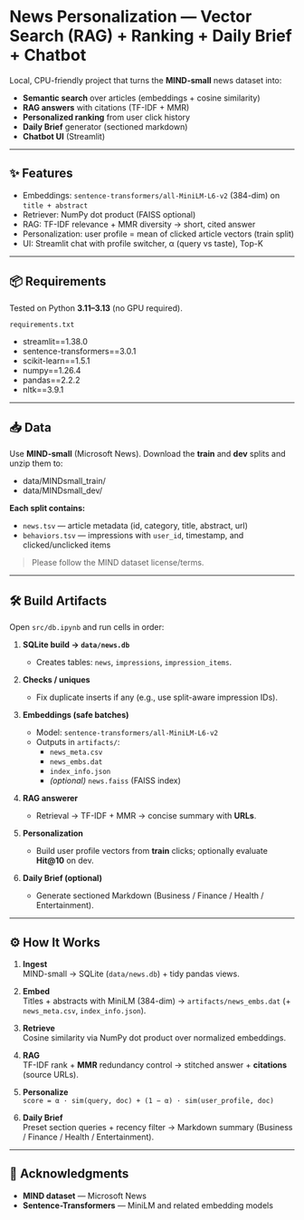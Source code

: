 # News Personalization — Vector Search (RAG) + Ranking + Daily Brief + Chatbot

Local, CPU-friendly project that turns the **MIND-small** news dataset into:

- **Semantic search** over articles (embeddings + cosine similarity)
- **RAG answers** with citations (TF-IDF + MMR)
- **Personalized ranking** from user click history
- **Daily Brief** generator (sectioned markdown)
- **Chatbot UI** (Streamlit)

---

## ✨ Features

- Embeddings: `sentence-transformers/all-MiniLM-L6-v2` (384-dim) on `title + abstract`
- Retriever: NumPy dot product (FAISS optional)
- RAG: TF-IDF relevance + MMR diversity → short, cited answer
- Personalization: user profile = mean of clicked article vectors (train split)
- UI: Streamlit chat with profile switcher, α (query vs taste), Top-K

---


## 📦 Requirements

Tested on Python **3.11–3.13** (no GPU required).

`requirements.txt`
 - streamlit==1.38.0
 - sentence-transformers==3.0.1
 - scikit-learn==1.5.1
 - numpy==1.26.4
 - pandas==2.2.2
 - nltk==3.9.1

---

## 📥 Data

Use **MIND-small** (Microsoft News). Download the **train** and **dev** splits and unzip them to:
 - data/MINDsmall_train/
 - data/MINDsmall_dev/

**Each split contains:**
- `news.tsv` — article metadata (id, category, title, abstract, url)
- `behaviors.tsv` — impressions with `user_id`, timestamp, and clicked/unclicked items

> Please follow the MIND dataset license/terms.

---

## 🛠 Build Artifacts

Open `src/db.ipynb` and run cells in order:

1. **SQLite build → `data/news.db`**  
   - Creates tables: `news`, `impressions`, `impression_items`.

2. **Checks / uniques**  
   - Fix duplicate inserts if any (e.g., use split-aware impression IDs).

3. **Embeddings (safe batches)**  
   - Model: `sentence-transformers/all-MiniLM-L6-v2`  
   - Outputs in `artifacts/`:  
     - `news_meta.csv`  
     - `news_embs.dat`  
     - `index_info.json`  
     - *(optional)* `news.faiss` (FAISS index)

4. **RAG answerer**  
   - Retrieval → TF-IDF + MMR → concise summary with **URLs**.

5. **Personalization**  
   - Build user profile vectors from **train** clicks; optionally evaluate **Hit@10** on dev.

6. **Daily Brief (optional)**  
   - Generate sectioned Markdown (Business / Finance / Health / Entertainment).

---

## ⚙️ How It Works

1. **Ingest**  
   MIND-small → SQLite (`data/news.db`) + tidy pandas views.

2. **Embed**  
   Titles + abstracts with MiniLM (384-dim) → `artifacts/news_embs.dat` (+ `news_meta.csv`, `index_info.json`).

3. **Retrieve**  
   Cosine similarity via NumPy dot product over normalized embeddings.

4. **RAG**  
   TF-IDF rank + **MMR** redundancy control → stitched answer + **citations** (source URLs).

5. **Personalize**  
   `score = α · sim(query, doc) + (1 − α) · sim(user_profile, doc)`

6. **Daily Brief**  
   Preset section queries + recency filter → Markdown summary (Business / Finance / Health / Entertainment).

---

## 🙏 Acknowledgments

- **MIND dataset** — Microsoft News
- **Sentence-Transformers** — MiniLM and related embedding models

